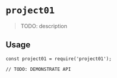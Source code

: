 # `project01`

> TODO: description

## Usage

```
const project01 = require('project01');

// TODO: DEMONSTRATE API
```
